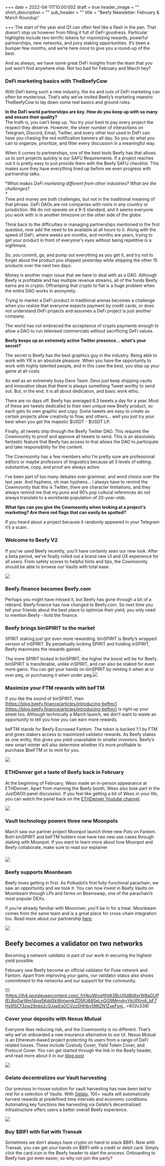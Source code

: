 +++
date = 2022-04-11T10:00:00Z
draft = true
header_image = ""
short_description = ""
sub_header = ""
title = "Beefy Newsletter: February & March Roundup"

+++
The start of the year and Q1 can often feel like a flash in the pan. That doesn’t stop us however from filling it full of DeFi goodness. Particular highlights include two terrific tokens for maximizing rewards, powerful partnerships, new networks, and juicy staking opportunities. It’s been a bumper few months, and we’re here once to give you a round-up of the best.

And as always, we have some great DeFi insights from the team that you just won't find anywhere else. Not too bad for February and March hey?

### DeFi marketing basics with TheBeefyCow

With DeFi being such a new industry, the ins and outs of DeFi marketing can often be mysterious. That’s why we’ve invited Beefy’s marketing maestro TheBeefyCow to lay down some real basics and ground rules.

**In the DeFi world partnerships are key. How do you keep up with so many and ensure their quality?**  
The truth is, you can’t keep up. You try your best to pay every project the respect they deserve. However, the sheer number of interactions on Telegram, Discord, Email, Twitter, and every other tool used in DeFi can have you chasing the red notification banners all day. So you do what you can to organize, prioritize, and filter every discussion in a meaningful way.

When it comes to partnerships, one of the best tools Beefy has that allows us to sort projects quickly is our SAFU Requirements. If a project reaches out it is pretty easy to just provide them with the Beefy SAFU checklist. This makes sure they have everything lined up before we even progress with partnership talks.

\**What makes DeFi marketing different from other industries? What are the challenges?  
\**  
Time and money are both challenges, but not in the traditional meaning of that phrase. DeFi DAOs are not companies with roots in any country or jurisdiction. We do not operate on a 9-5 standard, and it seems everyone you work with is in another timezone on the other side of the globe.

Think back to the difficulties in managing partnerships mentioned in the first question, now add the need to be available at all hours to it. Along with the speed of DeFi, where weeks are months, and months are years, trying to get your product in front of everyone's eyes without being repetitive is a nightmare.

So, you commit, go, and pump out everything as you get it, and try not to forget about the product you shipped yesterday while shipping the other 15 products over the next two days.

Money is another major issue that we have to deal with as a DAO. Although Beefy is profitable and has multiple revenue streams, all of the funds Beefy earns are in crypto. Offramping that crypto to fiat is a huge problem when the entire DAO works in anonymity.

Trying to market a DeFi product in traditional arenas becomes a challenge when you realize that everyone expects payment by credit cards, or does not understand DeFi projects and assumes a DeFi project is just another company.

The world has not embraced the acceptance of crypto payments enough to allow a DAO to run televised commercials without sacrificing DeFi values.

**Beefy keeps up an extremely active Twitter presence... what's your secret?**

The secret is Beefy has the best graphics guy in the industry. Being able to work with YR is an absolute pleasure. When you have the opportunity to work with highly talented people, and in this case the best, you step up your game at all costs.

As well as an extremely busy Devs Team. Devs just keep shipping vaults and innovative ideas that there is always something Tweet worthy to send out. But, in the end, it is all about dedication, and basic work ethic.

There are no days off. Beefy has averaged 6.3 tweets a day for a year. Most of these are tweets dedicated to their own unique new Beefy product, so each gets its own graphic and copy. Some tweets are easy to create as certain projects allow creativity to flow, and others… well you just try your best when you get the majestic $USDT - $USDT LP.

Finally, all tweets ship through the Beefy Twitter DAO. This requires the Cowmoonity to proof and approve all tweets to send. This is an absolutely fantastic feature that Beefy has access to that allows the DAO to participate and take responsibility for the content.

The Cowmoonity has a few members who I’m pretty sure are professional editors or maybe professors of linguistics because all 3 levels of editing: substantive, copy, and proof are always active.

I’ve been part of too many debates over grammar, and word choice over the last year. And hyphens, oh man hyphens… I always have to remind the Cowmoonity that this is Twitter, there are character limitations, and they always remind me that my puns and 90’s pop cultural references do not always translate to a worldwide population of 20-year-olds.

**What tips can you give the Cowmoonity when looking at a project's marketing? Are there red flags that can easily be spotted?**

If you heard about a project because it randomly appeared in your Telegram it’s a scam.

### Welcome to Beefy V2

If you’ve used Beefy recently, you’ll have certainly seen our new look. After a beta period, we’ve finally rolled out a brand new UI and UX experience for all users. From safety scores to helpful hints and tips, the Cowmoonity should be able to browse our Vaults with total ease.

![](/uploads/fo4fusywqaazk05.png)

### Beefy.finance becomes Beefy.com

Perhaps you might have missed it, but Beefy has gone through a bit of a rebrand. Beefy.finance has now changed to Beefy.com. So next time you tell your friends about the best place to optimize their yield, you only need to mention Beefy - hold the finance.

### Beefy brings binSPIRIT to the market

SPIRIT staking just got even more rewarding. binSPIRIT is Beefy’s wrapped version of inSPIRIT. By perpetually locking SPIRIT and holding inSPIRIT, Beefy maximizes the rewards gained.

The more SPIRIT locked in binSPIRIT, the higher the boost will be for Beefy. binSPIRIT is transferable, unlike inSPIRIT, and can also be staked for even more gains. You can get your hands on binSPIRIT by minting it when at or over peg, or purchasing it when under peg.![](/uploads/spiritswap.png)

### Maximize your FTM rewards with beFTM

If you like the sound of binSPIRIT, then [https://blog.beefy.finance/articles/introducing-beftm/](https://blog.beefy.finance/articles/introducing-beftm/) is right up your street too. Although technically a March launch, we don’t want to waste an opportunity to tell you how you can earn more rewards.

beFTM stands for Beefy Escrowed Fantom. The token is backed 1:1 by FTM and gives stakers access to maximized validator rewards. As Beefy stakes as one entity, this gives you yield unavailable to smaller investors. Beefy’s new smart minter will also determine whether it’s more profitable to purchase $beFTM or to mint for you.

![](/uploads/delegator_vault_header.png)

### ETHDenver got a taste of Beefy back in February

At the beginning of February, Weso made an in-person appearance at ETHDenver. Apart from manning the Beefy booth, Weso also took part in the JustDAOIt panel discussion. If you feel like getting a bit of Weso in your life, you can watch the panel back on the [ETHDenver Youtube channel](https://www.youtube.com/watch?v=C5tSUFOSpP0).

![](/uploads/fl6dd10xwamydnc.jpg)

### Vault technology powers three new Moonpots

March saw our partner project Moonpot launch three new Pots on Fantom. Both binSPIRIT and beFTM holders now have two new use cases through staking with Moonpot. If you want to learn more about how Moonpot and Beefy collaborate, make sure to read our explainer

### ![](/uploads/fojqmbbxsau5u41.jpg)

### Beefy supports Moonbeam

Beefy loves getting in first. As Polkadot’s first fully-functional parachain, we saw an opportunity and we took it. You can now invest in Beefy Vaults on Moonbeam through LPs and farms on Beamswap, one of the parachain’s most popular DEXs.

If you’re already familiar with Moonriver, you’ll be in for a treat. Moonbeam comes from the same team and is a great place for cross-chain integration too. Read more about our partnership [here](https://blog.beefy.finance/articles/introducing-our-brand-new-moonbeam-vaults/).

![](/uploads/moonbeam-2.png)

## Beefy becomes a validator on two networks

Becoming a network validator is part of our work in securing the highest yield possible.

February saw Beefy become an official validator for Fuse network and Fantom. Apart from improving your gains, our validator status also shows commitment to the networks and our support for the community.

![](https://lh4.googleusercontent.com/_frHbuWrceftlVA3BcU0d8ldtxrW8aGUPlELBoGarWm14pq5KddSkWotwmkZD5PJ68SeLnGG9MmybyYkUfXmA_bF7Hs9lSCf3zw28nbjj2c0JxpEqGCVzz0HHbv5MtZN1ZxeFym_ =602x339)

### Cover your deposits with Nexus Mutual

Everyone likes reducing risk, and the Cowmoonity is no different. That’s why we’ve onboarded a new insurance alternative to our UI. Nexus Mutual is an Ethereum-based project protecting its users from a range of DeFi related losses. These include Custody Cover, Yield Token Cover, and Protocol Cover. You can get started through the link in the Beefy header, and read more about it in our [blog post](https://blog.beefy.finance/articles/cover-your-deposits-with-nexus-mutual/)

![](/uploads/nexus_replace-1.png)

### Gelato decentralizes our Vault harvesting

Our previous in-house solution for vault harvesting has now been laid to rest for a selection of Vaults. With [Gelato](https://blog.beefy.finance/articles/thanks-to-gelato-beefy-is-now-even-more-decentralized/), 100+ vaults will automatically harvest rewards at predefined time intervals and economic conditions. Automating key functions like harvesting via Gelato’s decentralized infrastructure offers users a better overall Beefy experience.

![](/uploads/gelato-cow.png)

### Buy $BIFI with fiat with Transak

Sometimes we don’t always have crypto on hand to stack $BIFI. Now with Transak, you can get your hands on $BIFI with a credit or debit card. Simply click the card icon in the Beefy header to start the process. Onboarding to Beefy has got even easier, so why not join the party?